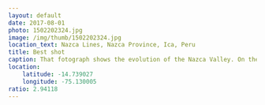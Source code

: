 ```yaml
---
layout: default
date: 2017-08-01
photo: 1502202324.jpg
image: /img/thumb/1502202324.jpg
location_text: Nazca Lines, Nazca Province, Ica, Peru
title: Best shot
caption: That fotograph shows the evolution of the Nazca Valley. On the right what it used to be, a giant river with water and forest. In the center, some drawings made about 2000 years ago (an iguana, a tree and a pair of hands - or a chicken?). And finally across the entire picture, a road made by our civilization...
location:
    latitude: -14.739027
    longitude: -75.130005
ratio: 2.94118
---
```

